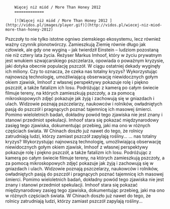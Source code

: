 
        Więcej niż miód / More Than Honey 2012 
        =============
        
        [![Więcej niż miód / More Than Honey 2012 ](http://vidos.pl/images/player.gif)](http://vidos.pl/wiecej-niz-miod-more-than-honey-2012)
        
        
 Pszczoły to nie tylko istotne ogniwo ziemskiego ekosystemu, lecz również ważny czynnik plonotwórczy. Zamieszkują Ziemię równie długo jak człowiek, ale gdy one wyginą – jak twierdził Einstein – ludziom pozostaną nie  niż cztery lata życia. Reżyser Markus Imhoof, który w życiu prywatnym jest wnukiem szwajcarskiego pszczelarza, opowiada o poważnym kryzysie, jaki dotyka obecnie populację pszczół. W ciągu ostatniej dekady wyginęły ich miliony. Czy to oznacza, że czeka nas totalny kryzys? Wykorzystując najnowszą technologię, umożliwiającą obserwację niewidocznych gołym okiem zjawisk, Imhoof z własnej perspektywy pokazuje rolę i piękno pszczół, a także fatalizm ich losu. Podróżując z kamerą po całym świecie filmuje tereny, na których zamieszkują pszczoły, a za pomocą mikroskopowych zdjęć pokazuje jak żyją i zachowują się w gniazdach i ulach. Widzowie poznają pszczelarzy, naukowców i rolników, owładniętych pasją do pszczół i pragnących poznać tajemnicę ich masowej śmierci. Pomimo wieloletnich badań, dokładny powód tego zjawiska nie jest znany i stanowi przedmiot spekulacji. Imhoof stara się pokazać międzynarodowy zasięg tego zjawiska, dokumentując przebieg, jaki ma ono w różnych częściach świata. W Chinach doszło już nawet do tego, że rolnicy zatrudniają ludzi, którzy zamiast pszczół zapylają rośliny...   ... nas totalny kryzys? Wykorzystując najnowszą technologię, umożliwiającą obserwację niewidocznych gołym okiem zjawisk, Imhoof z własnej perspektywy pokazuje rolę i piękno pszczół, a także fatalizm ich losu. Podróżując z kamerą po całym świecie filmuje tereny, na których zamieszkują pszczoły, a za pomocą mikroskopowych zdjęć pokazuje jak żyją i zachowują się w gniazdach i ulach. Widzowie poznają pszczelarzy, naukowców i rolników, owładniętych pasją do pszczół i pragnących poznać tajemnicę ich masowej śmierci. Pomimo wieloletnich badań, dokładny powód tego zjawiska nie jest znany i stanowi przedmiot spekulacji. Imhoof stara się pokazać międzynarodowy zasięg tego zjawiska, dokumentując przebieg, jaki ma ono w różnych częściach świata. W Chinach doszło już nawet do tego, że rolnicy zatrudniają ludzi, którzy zamiast pszczół zapylają rośliny...
    